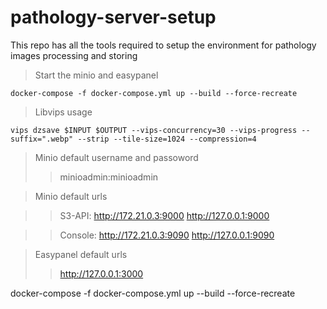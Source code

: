 # pathology-server-setup
This repo has all the tools required to setup the environment for pathology images processing and storing


> Start the minio and easypanel
```
docker-compose -f docker-compose.yml up --build --force-recreate
```

> Libvips usage
```
vips dzsave $INPUT $OUTPUT --vips-concurrency=30 --vips-progress --suffix=".webp" --strip --tile-size=1024 --compression=4 
```
> Minio default username and passoword
>> minioadmin:minioadmin

> Minio default urls

>> S3-API: http://172.21.0.3:9000  http://127.0.0.1:9000


>> Console: http://172.21.0.3:9090 http://127.0.0.1:9090 

> Easypanel default urls
>> http://127.0.0.1:3000

docker-compose -f docker-compose.yml up --build --force-recreate